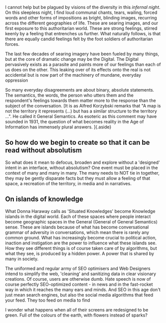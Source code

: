 I cannot help but be plagued by visions of the diversity in this _infernal night_. On this sleepless night, I find loud communal chants, tears, wailing, forced words and other forms of impositions as bright, blinding images, recurring across the different geographies of life. These are searing images, and our first exposure to this authoritarian world. These are strong feelings, stirred keenly by a feeling that entrenches us further. What naturally follows, is that there are equally candid feelings felt by the foot soldiers of authoritarian forces.

The last few decades of searing imagery have been fueled by many things, but at the core of dramatic change may be the Digital. The Digital pervasively exists as a parasite and paints more of our feelings than each of us does on the other. This leaking over of its effects onto the real is not accidental but is now part of the machinery of mundane, everyday oppression

So many everyday disagreements are about binary, absolute statements. The semantics, the words, the person who utters them and the respondent's feelings towards them matter more to the response than the subject of the conversation. [It is as Alfred Korzybski remarks that "A map is not the territory it represents (...) but has a similar structure to the territory ...". He called it General Semantics. As esoteric as this comment may have sounded in 1931, the question of what becomes reality in the Age of Information has immensely plural answers. ]{.aside}

## So how do we begin to create so that it can be read without absolutism

So what does it mean to defocus, broaden and explore without a 'designed' intent in an interface, without absolutism? One event must be placed in the context of many and many in many. The many needs to NOT tie in together, they may be gently disparate facts but they must allow a feeling of that space, a recreation of the territory, in media and in narratives. 

## On islands of knowledge

What Donna Haraway calls as 'Situated Knowledges' become Knowledge islands in the digital world. Each of these spaces where people interact become geographic spaces in the General (General of General Semantics) sense. These are islands because of what has become conversational grammar of adversity in conversations, which mean there is rarely any common ground. What has increasingly become crucial to political action, inaction and instigation are the power to influence what these islands see. How they see different things is of course taken care of by algorithms, but what they see, is produced by a hidden power. A power that is shared by many in society.


The uniformed and regular army of SEO optimisers and Web Designers intend to simplify the web, 'cleaning' and sanitizing data in clear visionary creations. Of course, users are otherwise dumb. Hate speech is now of course perfectly SEO-optimized content - in news and in the fast-rocket way in which it reaches the many ears and minds. And SEO in this age don't just mean search engines, but also the social media algorithms that feed your feed. They too feed on media to find 

I wonder what happens when all of their screens are redesigned to be green. Full of the colours of the earth, with flowers instead of sparks? 